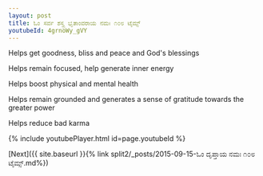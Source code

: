 ```yaml
---
layout: post
title: ಓಂ ಸರ್ವ ಶಸ್ತ್ರ ಭೃತಾಂವರಾಯ ನಮಃ ೧೦೮ ಟೈಮ್ಸ್
youtubeId: 4grnoWy_gVY
---
```

 
 
Helps get goodness, bliss and peace and God's blessings
 
Helps remain focused, help generate inner energy 
 
Helps boost physical and mental health 
 
Helps remain grounded and generates a sense of gratitude towards the greater power 
 
Helps reduce bad karma
 
 
 
 


{% include youtubePlayer.html id=page.youtubeId %}
 
[Next]({{ site.baseurl }}{% link  split2/_posts/2015-09-15-ಓಂ ದೃಪ್ತಾಯ ನಮಃ ೧೦೮ ಟೈಮ್ಸ್.md%})
 
